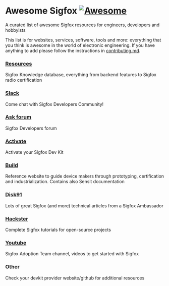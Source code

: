 # Awesome Sigfox [![Awesome](https://cdn.rawgit.com/sindresorhus/awesome/d7305f38d29fed78fa85652e3a63e154dd8e8829/media/badge.svg)](https://github.com/sindresorhus/awesome)

A curated list of awesome Sigfox resources for engineers, developers and hobbyists

This list is for websites, services, software, tools and more: everything that you think is awesome in the world of electronic engineering. If you have anything to add please follow the instructions in [contributing.md](contributing.md).

### [Resources](https://resources.sigfox.com)
Sigfox Knowledge database, everything from backend features to Sigfox radio certification

### [Slack](https://sigfoxbuilders.herokuapp.com)
Come chat with Sigfox Developers Community!

### [Ask forum](https://ask.sigfox.com)
Sigfox Developers forum

### [Activate](https://buy.sigfox.com/activate)
Activate your Sigfox Dev Kit

### [Build](https://build.sigfox.com)
Reference website to guide device makers through prototyping, certification and industrialization. Contains also Sensit documentation

### [Disk91](http://disk91.com)
Lots of great Sigfox (and more) technical articles from a Sigfox Ambassador

### [Hackster](https://www.hackster.io/sigfox)
Complete Sigfox tutorials for open-source projects

### [Youtube]( https://www.youtube.com/playlist?list=PLcw1TnahFRW9ebM_pZ_bh3SIRFiecJXnH)
Sigfox Adoption Team channel, videos to get started with Sigfox

### Other
Check your devkit provider website/github for additional resources

